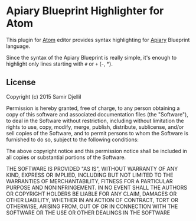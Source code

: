 # Apiary Blueprint Highlighter for Atom

This plugin for [Atom](https://atom.io) editor provides syntax highlighting for [Apiary](https://apiary.io) Blueprint language.

Since the syntax of the Apiary Blueprint is really simple, it's enough to highlight only lines starting with `#` or `+` (-, *).

## License

Copyright (c) 2015 Samir Djellil

Permission is hereby granted, free of charge, to any person obtaining a copy
of this software and associated documentation files (the "Software"), to deal
in the Software without restriction, including without limitation the rights
to use, copy, modify, merge, publish, distribute, sublicense, and/or sell
copies of the Software, and to permit persons to whom the Software is
furnished to do so, subject to the following conditions:

The above copyright notice and this permission notice shall be included in all
copies or substantial portions of the Software.

THE SOFTWARE IS PROVIDED "AS IS", WITHOUT WARRANTY OF ANY KIND, EXPRESS OR
IMPLIED, INCLUDING BUT NOT LIMITED TO THE WARRANTIES OF MERCHANTABILITY,
FITNESS FOR A PARTICULAR PURPOSE AND NONINFRINGEMENT. IN NO EVENT SHALL THE
AUTHORS OR COPYRIGHT HOLDERS BE LIABLE FOR ANY CLAIM, DAMAGES OR OTHER
LIABILITY, WHETHER IN AN ACTION OF CONTRACT, TORT OR OTHERWISE, ARISING FROM,
OUT OF OR IN CONNECTION WITH THE SOFTWARE OR THE USE OR OTHER DEALINGS IN THE
SOFTWARE